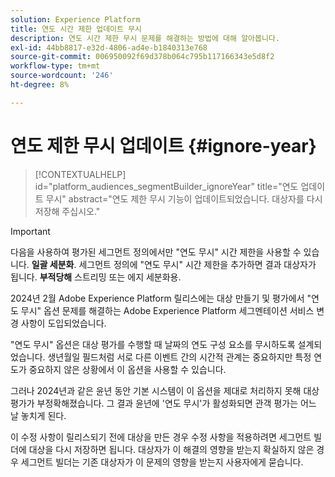 ```yaml
---
solution: Experience Platform
title: 연도 시간 제한 업데이트 무시
description: 연도 시간 제한 무시 문제를 해결하는 방법에 대해 알아봅니다.
exl-id: 44bb8817-e32d-4806-ad4e-b1840313e768
source-git-commit: 006950092f69d378b064c795b117166343e5d8f2
workflow-type: tm+mt
source-wordcount: '246'
ht-degree: 8%

---
```


# 연도 제한 무시 업데이트 {#ignore-year}

>[!CONTEXTUALHELP]
>id="platform_audiences_segmentBuilder_ignoreYear"
>title="연도 업데이트 무시"
>abstract="연도 제한 무시 기능이 업데이트되었습니다. 대상자를 다시 저장해 주십시오."

>[!IMPORTANT]
>
>다음을 사용하여 평가된 세그먼트 정의에서만 &quot;연도 무시&quot; 시간 제한을 사용할 수 있습니다. **일괄 세분화**. 세그먼트 정의에 &quot;연도 무시&quot; 시간 제한을 추가하면 결과 대상자가 됩니다. **부적당해** 스트리밍 또는 에지 세분화용.

2024년 2월 Adobe Experience Platform 릴리스에는 대상 만들기 및 평가에서 &quot;연도 무시&quot; 옵션 문제를 해결하는 Adobe Experience Platform 세그멘테이션 서비스 변경 사항이 도입되었습니다.

&quot;연도 무시&quot; 옵션은 대상 평가를 수행할 때 날짜의 연도 구성 요소를 무시하도록 설계되었습니다. 생년월일 필드처럼 서로 다른 이벤트 간의 시간적 관계는 중요하지만 특정 연도가 중요하지 않은 상황에서 이 옵션을 사용할 수 있습니다.

그러나 2024년과 같은 윤년 동안 기본 시스템이 이 옵션을 제대로 처리하지 못해 대상 평가가 부정확해졌습니다. 그 결과 윤년에 &#39;연도 무시&#39;가 활성화되면 관객 평가는 어느 날 놓치게 된다.

이 수정 사항이 릴리스되기 전에 대상을 만든 경우 수정 사항을 적용하려면 세그먼트 빌더에 대상을 다시 저장하면 됩니다. 대상자가 이 해결의 영향을 받는지 확실하지 않은 경우 세그먼트 빌더는 기존 대상자가 이 문제의 영향을 받는지 사용자에게 묻습니다.
